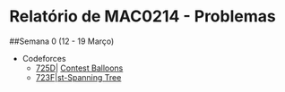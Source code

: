 # Relatório de MAC0214 - Problemas

##Semana 0 (12 - 19 Março)
- Codeforces
  - [725D](http://codeforces.com/problemset/problem/725/D)| [Contest Balloons](https://github.com/gidelfino/maratona/blob/master/codeforces/725D.cpp)
  - [723F](http://codeforces.com/problemset/problem/723/F)|[st-Spanning Tree](https://github.com/gidelfino/maratona/blob/master/codeforces/723F.cpp)
